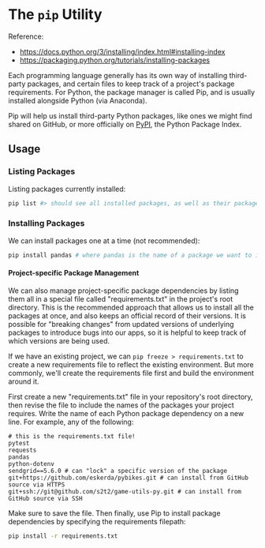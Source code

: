 # The `pip` Utility

Reference:

  + https://docs.python.org/3/installing/index.html#installing-index
  + https://packaging.python.org/tutorials/installing-packages

Each programming language generally has its own way of installing third-party packages, and certain files to keep track of a project's package requirements. For Python, the package manager is called Pip, and is usually installed alongside Python (via Anaconda).
 
Pip will help us install third-party Python packages, like ones we might find shared on GitHub, or more officially on [PyPI](https://pypi.org/), the Python Package Index.

## Usage

### Listing Packages

Listing packages currently installed:

```sh
pip list #> should see all installed packages, as well as their package dependencies
```

### Installing Packages

We can install packages one at a time (not recommended):

```sh
pip install pandas # where pandas is the name of a package we want to install
```

#### Project-specific Package Management

We can also manage project-specific package dependencies by listing them all in a special file called "requirements.txt" in the project's root directory. This is the recommended approach that allows us to install all the packages at once, and also keeps an official record of their versions. It is possible for "breaking changes" from updated versions of underlying packages to introduce bugs into our apps, so it is helpful to keep track of which versions are being used. 

If we have an existing project, we can `pip freeze > requirements.txt` to create a new requirements file to reflect the existing environment. But more commonly, we'll create the requirements file first and build the environment around it.

First create a new "requirements.txt" file in your repository's root directory, then revise the file to include the names of the packages your project requires. Write the name of each Python package dependency on a new line. For example, any of the following:

    # this is the requirements.txt file!
    pytest
    requests
    pandas
    python-dotenv
    sendgrid==5.6.0 # can "lock" a specific version of the package
    git+https://github.com/eskerda/pybikes.git # can install from GitHub source via HTTPS
    git+ssh://git@github.com/s2t2/game-utils-py.git # can install from GitHub source via SSH

Make sure to save the file. Then finally, use Pip to install package dependencies by specifying the requirements filepath:

```sh
pip install -r requirements.txt
```

